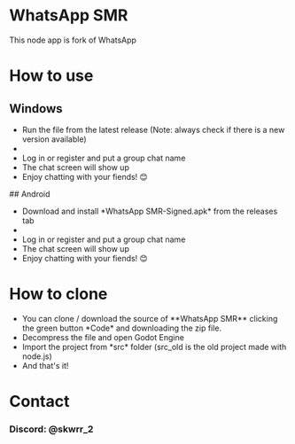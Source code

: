 # WhatsApp SMR
This node app is fork of WhatsApp

# How to use
## Windows
<ul>
<li><a>Run the file from the latest release (Note: always check if there is a new version available)<li></a>
<li><a>Log in or register and put a group chat name</li></a>
<li><a>The chat screen will show up</li></a>
<li><a>Enjoy chatting with your fiends! 😊</li></a>
</ul>
## Android
<ul>
<li><a>Download and install *WhatsApp SMR-Signed.apk* from the releases tab<li></a>
<li><a>Log in or register and put a group chat name</li></a>
<li><a>The chat screen will show up</li></a>
<li><a>Enjoy chatting with your fiends! 😊</li></a>
</ul>

# How to clone
<ul>
<li>You can clone / download the source of **WhatsApp SMR** clicking the green button *Code* and downloading the zip file.</li>
<li>Decompress the file and open Godot Engine</li>
<li>Import the project from *src* folder (src_old is the old project made with node.js)</li>
<li>And that's it!</li>
</ul>

# Contact
<h3>Discord: @skwrr_2</h3>